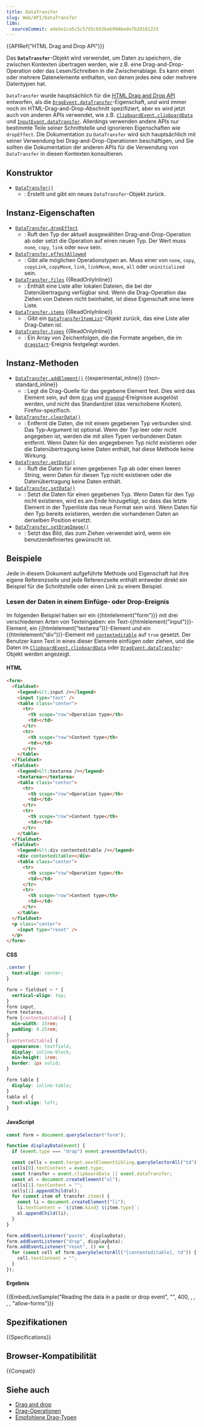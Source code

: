 ```yaml
---
title: DataTransfer
slug: Web/API/DataTransfer
l10n:
  sourceCommit: ade5e1ca5c5c57d5cb53beb994bede7b20181233
---
```


{{APIRef("HTML Drag and Drop API")}}

Das **`DataTransfer`**-Objekt wird verwendet, um Daten zu speichern, die zwischen Kontexten übertragen werden, wie z.B. eine Drag-and-Drop-Operation oder das Lesen/Schreiben in die Zwischenablage. Es kann einen oder mehrere Datenelemente enthalten, von denen jedes eine oder mehrere Datentypen hat.

`DataTransfer` wurde hauptsächlich für die [HTML Drag and Drop API](/de/docs/Web/API/HTML_Drag_and_Drop_API) entworfen, als die [`DragEvent.dataTransfer`](/de/docs/Web/API/DragEvent/dataTransfer)-Eigenschaft, und wird immer noch im HTML-Drag-and-Drop-Abschnitt spezifiziert, aber es wird jetzt auch von anderen APIs verwendet, wie z.B. [`ClipboardEvent.clipboardData`](/de/docs/Web/API/ClipboardEvent/clipboardData) und [`InputEvent.dataTransfer`](/de/docs/Web/API/InputEvent/dataTransfer). Allerdings verwenden andere APIs nur bestimmte Teile seiner Schnittstelle und ignorieren Eigenschaften wie `dropEffect`. Die Dokumentation zu `DataTransfer` wird sich hauptsächlich mit seiner Verwendung bei Drag-and-Drop-Operationen beschäftigen, und Sie sollten die Dokumentation der anderen APIs für die Verwendung von `DataTransfer` in diesen Kontexten konsultieren.

## Konstruktor

- [`DataTransfer()`](/de/docs/Web/API/DataTransfer/DataTransfer)
  - : Erstellt und gibt ein neues `DataTransfer`-Objekt zurück.

## Instanz-Eigenschaften

- [`DataTransfer.dropEffect`](/de/docs/Web/API/DataTransfer/dropEffect)
  - : Ruft den Typ der aktuell ausgewählten Drag-and-Drop-Operation ab oder setzt die Operation auf einen neuen Typ. Der Wert muss `none`, `copy`, `link` oder `move` sein.
- [`DataTransfer.effectAllowed`](/de/docs/Web/API/DataTransfer/effectAllowed)
  - : Gibt alle möglichen Operationstypen an. Muss einer von `none`, `copy`, `copyLink`, `copyMove`, `link`, `linkMove`, `move`, `all` oder `uninitialized` sein.
- [`DataTransfer.files`](/de/docs/Web/API/DataTransfer/files) {{ReadOnlyInline}}
  - : Enthält eine Liste aller lokalen Dateien, die bei der Datenübertragung verfügbar sind. Wenn die Drag-Operation das Ziehen von Dateien nicht beinhaltet, ist diese Eigenschaft eine leere Liste.
- [`DataTransfer.items`](/de/docs/Web/API/DataTransfer/items) {{ReadOnlyInline}}
  - : Gibt ein [`DataTransferItemList`](/de/docs/Web/API/DataTransferItemList)-Objekt zurück, das eine Liste aller Drag-Daten ist.
- [`DataTransfer.types`](/de/docs/Web/API/DataTransfer/types) {{ReadOnlyInline}}
  - : Ein Array von Zeichenfolgen, die die Formate angeben, die im [`dragstart`](/de/docs/Web/API/HTMLElement/dragstart_event)-Ereignis festgelegt wurden.

## Instanz-Methoden

- [`DataTransfer.addElement()`](/de/docs/Web/API/DataTransfer/addElement) {{experimental_inline}} {{non-standard_inline}}
  - : Legt die Drag-Quelle für das gegebene Element fest. Dies wird das Element sein, auf dem [`drag`](/de/docs/Web/API/HTMLElement/drag_event) und [`dragend`](/de/docs/Web/API/HTMLElement/dragend_event)-Ereignisse ausgelöst werden, und nicht das Standardziel (das verschobene Knoten). Firefox-spezifisch.
- [`DataTransfer.clearData()`](/de/docs/Web/API/DataTransfer/clearData)
  - : Entfernt die Daten, die mit einem gegebenen Typ verbunden sind. Das Typ-Argument ist optional. Wenn der Typ leer oder nicht angegeben ist, werden die mit allen Typen verbundenen Daten entfernt. Wenn Daten für den angegebenen Typ nicht existieren oder die Datenübertragung keine Daten enthält, hat diese Methode keine Wirkung.
- [`DataTransfer.getData()`](/de/docs/Web/API/DataTransfer/getData)
  - : Ruft die Daten für einen gegebenen Typ ab oder einen leeren String, wenn Daten für diesen Typ nicht existieren oder die Datenübertragung keine Daten enthält.
- [`DataTransfer.setData()`](/de/docs/Web/API/DataTransfer/setData)
  - : Setzt die Daten für einen gegebenen Typ. Wenn Daten für den Typ nicht existieren, wird es am Ende hinzugefügt, so dass das letzte Element in der Typenliste das neue Format sein wird. Wenn Daten für den Typ bereits existieren, werden die vorhandenen Daten an derselben Position ersetzt.
- [`DataTransfer.setDragImage()`](/de/docs/Web/API/DataTransfer/setDragImage)
  - : Setzt das Bild, das zum Ziehen verwendet wird, wenn ein benutzerdefiniertes gewünscht ist.

## Beispiele

Jede in diesem Dokument aufgeführte Methode und Eigenschaft hat ihre eigene Referenzseite und jede Referenzseite enthält entweder direkt ein Beispiel für die Schnittstelle oder einen Link zu einem Beispiel.

### Lesen der Daten in einem Einfüge- oder Drop-Ereignis

Im folgenden Beispiel haben wir ein {{htmlelement("form")}} mit drei verschiedenen Arten von Texteingaben: ein Text-{{htmlelement("input")}}-Element, ein {{htmlelement("textarea")}}-Element und ein {{htmlelement("div")}}-Element mit [`contenteditable`](/de/docs/Web/HTML/Reference/Global_attributes/contenteditable) auf `true` gesetzt. Der Benutzer kann Text in eines dieser Elemente einfügen oder ziehen, und die Daten im [`ClipboardEvent.clipboardData`](/de/docs/Web/API/ClipboardEvent/clipboardData) oder [`DragEvent.dataTransfer`](/de/docs/Web/API/DragEvent/dataTransfer)-Objekt werden angezeigt.

#### HTML

```html
<form>
  <fieldset>
    <legend>&lt;input /></legend>
    <input type="text" />
    <table class="center">
      <tr>
        <th scope="row">Operation type</th>
        <td></td>
      </tr>
      <tr>
        <th scope="row">Content type</th>
        <td></td>
      </tr>
    </table>
  </fieldset>
  <fieldset>
    <legend>&lt;textarea /></legend>
    <textarea></textarea>
    <table class="center">
      <tr>
        <th scope="row">Operation type</th>
        <td></td>
      </tr>
      <tr>
        <th scope="row">Content type</th>
        <td></td>
      </tr>
    </table>
  </fieldset>
  <fieldset>
    <legend>&lt;div contenteditable /></legend>
    <div contenteditable></div>
    <table class="center">
      <tr>
        <th scope="row">Operation type</th>
        <td></td>
      </tr>
      <tr>
        <th scope="row">Content type</th>
        <td></td>
      </tr>
    </table>
  </fieldset>
  <p class="center">
    <input type="reset" />
  </p>
</form>
```

#### CSS

```css
.center {
  text-align: center;
}

form > fieldset > * {
  vertical-align: top;
}
form input,
form textarea,
form [contenteditable] {
  min-width: 15rem;
  padding: 0.25rem;
}
[contenteditable] {
  appearance: textfield;
  display: inline-block;
  min-height: 1rem;
  border: 1px solid;
}

form table {
  display: inline-table;
}
table ol {
  text-align: left;
}
```

#### JavaScript

```js
const form = document.querySelector("form");

function displayData(event) {
  if (event.type === "drop") event.preventDefault();

  const cells = event.target.nextElementSibling.querySelectorAll("td");
  cells[0].textContent = event.type;
  const transfer = event.clipboardData || event.dataTransfer;
  const ol = document.createElement("ol");
  cells[1].textContent = "";
  cells[1].appendChild(ol);
  for (const item of transfer.items) {
    const li = document.createElement("li");
    li.textContent = `${item.kind} ${item.type}`;
    ol.appendChild(li);
  }
}

form.addEventListener("paste", displayData);
form.addEventListener("drop", displayData);
form.addEventListener("reset", () => {
  for (const cell of form.querySelectorAll("[contenteditable], td")) {
    cell.textContent = "";
  }
});
```

#### Ergebnis

{{EmbedLiveSample("Reading the data in a paste or drop event", "", 400, , , , , "allow-forms")}}

## Spezifikationen

{{Specifications}}

## Browser-Kompatibilität

{{Compat}}

## Siehe auch

- [Drag and drop](/de/docs/Web/API/HTML_Drag_and_Drop_API)
- [Drag-Operationen](/de/docs/Web/API/HTML_Drag_and_Drop_API/Drag_operations)
- [Empfohlene Drag-Typen](/de/docs/Web/API/HTML_Drag_and_Drop_API/Recommended_drag_types)
